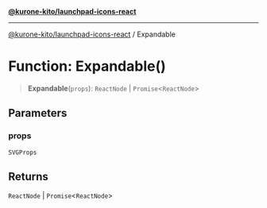 [**@kurone-kito/launchpad-icons-react**](../README.md)

***

[@kurone-kito/launchpad-icons-react](../globals.md) / Expandable

# Function: Expandable()

> **Expandable**(`props`): `ReactNode` \| `Promise`\<`ReactNode`\>

## Parameters

### props

`SVGProps`

## Returns

`ReactNode` \| `Promise`\<`ReactNode`\>
